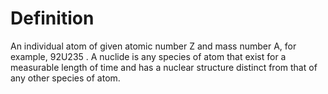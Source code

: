 # Definition

An individual atom of given atomic number Z and mass number A, for
example, 92U235 . A nuclide is any species of atom that exist for a
measurable length of time and has a nuclear structure distinct from that
of any other species of atom.

